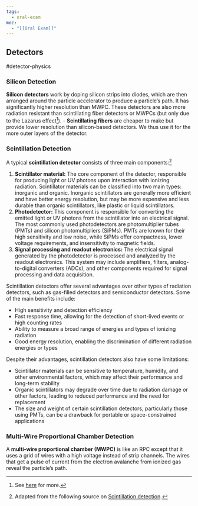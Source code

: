 ```yaml
---
tags:
  - oral-exam
moc:
  - "[[Oral Exam]]"
---
```

## Detectors
#detector-physics
### Silicon Detection
**Silicon detectors** work by doping silicon strips into diodes, which are then arranged around the particle accelerator to produce a particle’s path. It has significantly higher resolution than MWPC. These detectors are also more radiation resistant than scintillating fiber detectors or MWPCs (but only due to the Lazarus effect[^1]).
		- **Scintillating fibers** are cheaper to make but provide lower resolution than silicon-based detectors. We thus use it for the more outer layers of the detector.
### Scintillation Detection
A typical **scintillation detector** consists of three main components:[^2]

1. **Scintillator material:** The core component of the detector, responsible for producing light or UV photons upon interaction with ionizing radiation. Scintillator materials can be classified into two main types: inorganic and organic. Inorganic scintillators are generally more efficient and have better energy resolution, but may be more expensive and less durable than organic scintillators, like plastic or liquid scintillators.
2. **Photodetector:** This component is responsible for converting the emitted light or UV photons from the scintillator into an electrical signal. The most commonly used photodetectors are photomultiplier tubes (PMTs) and silicon photomultipliers (SiPMs). PMTs are known for their high sensitivity and low noise, while SiPMs offer compactness, lower voltage requirements, and insensitivity to magnetic fields.
3. **Signal processing and readout electronics:** The electrical signal generated by the photodetector is processed and analyzed by the readout electronics. This system may include amplifiers, filters, analog-to-digital converters (ADCs), and other components required for signal processing and data acquisition.

Scintillation detectors offer several advantages over other types of radiation detectors, such as gas-filled detectors and semiconductor detectors. Some of the main benefits include:

- High sensitivity and detection efficiency
- Fast response time, allowing for the detection of short-lived events or high counting rates
- Ability to measure a broad range of energies and types of ionizing radiation
- Good energy resolution, enabling the discrimination of different radiation energies or types

Despite their advantages, scintillation detectors also have some limitations:

- Scintillator materials can be sensitive to temperature, humidity, and other environmental factors, which may affect their performance and long-term stability
- Organic scintillators may degrade over time due to radiation damage or other factors, leading to reduced performance and the need for replacement
- The size and weight of certain scintillation detectors, particularly those using PMTs, can be a drawback for portable or space-constrained applications

### Multi-Wire Proportional Chamber Detection
A **multi-wire proportional chamber (MWPC)** is like an RPC except that it uses a grid of wires with a high voltage instead of strip channels. The wires that get a pulse of current from the electron avalanche from ionized gas reveal the particle’s path.

[^1]: See [here](https://en.wikipedia.org/wiki/Lazarus_effect) for more.
[^2]: Adapted from the following source on [Scintillation detection](https://www.electricity-magnetism.org/scintillation-detector/).
